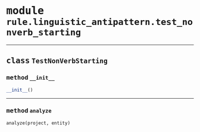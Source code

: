 <!-- markdownlint-disable -->

# <kbd>module</kbd> `rule.linguistic_antipattern.test_nonverb_starting`






---

## <kbd>class</kbd> `TestNonVerbStarting`




### <kbd>method</kbd> `__init__`

```python
__init__()
```








---

### <kbd>method</kbd> `analyze`

```python
analyze(project, entity)
```






